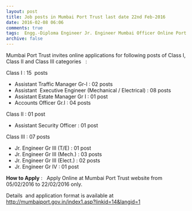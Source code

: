 ```yaml
---
layout: post
title: Job posts in Mumbai Port Trust last date 22nd Feb-2016   
date: 2016-02-08 06:06
comments: true
tags:  Engg.-Diploma Engineer Jr. Engineer Mumbai Officer Online Port 
archive: false
---
```

Mumbai Port Trust invites online applications for following posts of Class I, Class II and Class III categories   :

Class I : 15  posts

- Assistant Traffic Manager Gr-I : 02 posts
- Assistant  Executive Engineer (Mechanical / Electrical) : 08 posts
- Assistant Estate Manager Gr I : 01 post
- Accounts Officer Gr.I : 04 posts

Class II : 01 post

- Assistant Security Officer : 01 post

Class III : 07 posts

- Jr. Engineer Gr III (T/E) : 01 post
- Jr. Engineer Gr III (Mech.) : 03 posts
- Jr. Engineer Gr III (Elect.) : 02 posts 
- Jr. Engineer Gr IV : 01 post


**How to Apply** :   Apply Online at Mumbai Port Trust website from 05/02/2016 to 22/02/2016 only. 

Details  and application format is available at <http://mumbaiport.gov.in/index1.asp?linkid=14&langid=1>



